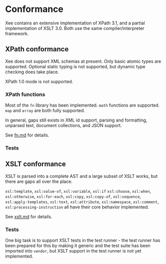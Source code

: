 # Conformance

Xee contains an extensive implementation of XPath 3.1, and a partial
implementation of XSLT 3.0. Both use the same compiler/interpreter framework.

## XPath conformance

Xee does not support XML schemas at present. Only basic atomic types are
supported. Optional static typing is not supported, but dynamic type checking
does take place.

XPath 1.0 mode is not supported.

### XPath functions

Most of the `fn` library has been implemented. `math` functions are supported.
`map` and `array` are both fully supported.

In general, gaps still exists in XML id support, parsing and formatting,
unparsed text, document collections, and JSON support.

See [fn.md](fn.md) for details.

### Tests

## XSLT conformance

XSLT is parsed into a complete AST and a large subset of XSLT works, but
there are gaps all over the place.

`xsl:template`, `xsl:value-of`, `xsl:variable`, `xsl:if` `xsl:choose`,
`xsl:when`, `xsl:otherwise`, `xsl:for-each`, `xsl:copy`, `xsl:copy-of`,
`xsl:sequence`, `xsl:apply-templates`, `xsl:text`, `xsl:attribute`,
`xsl:namespace`, `xsl:comment`, `xsl:processing-instruction` all have their
core behavior implemented.

See [xslt.md](xslt.md) for details.

### Tests

One big task is to support XSLT tests in the test runner - the test runner has
been prepared for this by making it generic and the test suite has been
imported into `vendor`, but XSLT support in the test runner is not yet
implemented.

